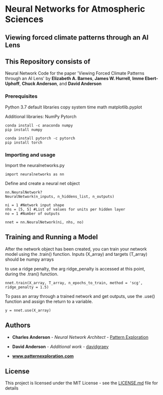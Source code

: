 # Neural Networks for Atmospheric Sciences
## Viewing forced climate patterns through an AI Lens

## This Repository consists of 

Neural Network Code for the paper 'Viewing Forced Climate Patterns through an AI Lens'
by **Elizabeth A. Barnes**, **James W. Hurrell**, **Imme Ebert-Uphoff**, **Chuck Anderson**, and **David Anderson**


### Prerequisites

Python 3.7 default libraries
copy
system
time
math
matplotlib.pyplot

Additional libraries:
NumPy
Pytorch

```
conda install -c anaconda numpy 
pip install numpy

conda install pytorch -c pytorch
pip install torch
```

### Importing and usage

Import the neuralnetworks.py


```
import neuralnetworks as nn
```

Define and create a neural net object

```
nn.NeuralNetwork?
NeuralNetwork(n_inputs, n_hiddens_list, n_outputs)

ni = 1 #Network input shape
nhs = [5, 5] #List of values for units per hidden layer
no = 1 #Number of outputs

nnet = nn.NeuralNetwork(ni, nhs, no)
```

## Training and Running a Model

After the network object has been created, you can train your network model using the .train() function. Inputs (X_array) and targets (T_array) should be numpy arrays

to use a ridge penalty, the arg ridge_penalty is accessed at this point, during the .tran() function.

```
nnet.train(X_array, T_array, n_epochs_to_train, method = 'scg', ridge_penalty = 1.5)
```

To pass an array through a trained network and get outputs, use the .use() function and assign the return to a variable.
```
y = nnet.use(X_array)
```

## Authors

* **Charles Anderson** - *Neural Network Architect* - [Pattern Exploration](https://www.patternexploration.com)

* **David Anderson** - *Additional work* - [davidgraey](https://github.com/davidgraey)

* **www.patternexploration.com**

## License

This project is licensed under the MIT License - see the [LICENSE.md](LICENSE.md) file for details